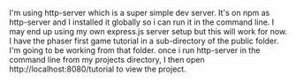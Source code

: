 I'm using http-server which is a super simple dev server. It's on npm as http-server and I installed it globally so i can run it in the command line. 
I may end up using my own express.js server setup but this will work for now. I have the phaser first game tutorial in a sub-directory of the public folder. I'm going to be working from that folder. once i run http-server in the command line from my projects directory, I then open http://localhost:8080/tutorial to view the project. 